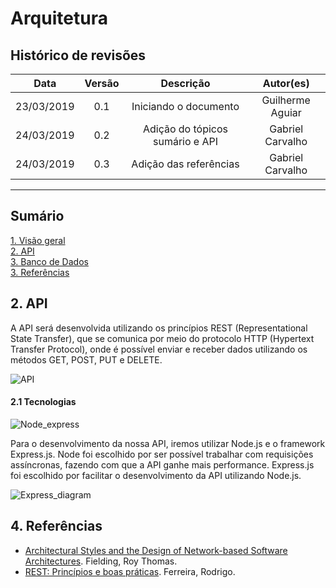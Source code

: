 # Arquitetura

## Histórico de revisões
|   Data   |  Versão  |        Descrição       |          Autor(es)          |
|:--------:|:--------:|:----------------------:|:---------------------------:|
|23/03/2019|   0.1    | Iniciando o documento           |   Guilherme Aguiar  |
|24/03/2019|   0.2    | Adição do tópicos sumário e API |   Gabriel Carvalho  |
|24/03/2019|   0.3    | Adição das referências          |   Gabriel Carvalho  |

-------------------------

## Sumário
[1. Visão geral](#1.-visão) <br>
[2. API](#2.-api) <br>
[3. Banco de Dados](#3.-banco)<br>
[3. Referências](#4.-referencias)<br>




## 2. API
A API será desenvolvida utilizando os princípios REST (Representational State Transfer), que se comunica por meio do protocolo HTTP (Hypertext Transfer Protocol), onde é possível enviar e receber dados utilizando os métodos GET, POST, PUT e DELETE.

![API](https://happycoding.io/tutorials/java-server/images/rest-api-1.png)

#### 2.1 Tecnologias

![Node_express](https://cdn-images-1.medium.com/max/730/1*d2zLEjERsrs1Rzk_95QU9A.png)

Para o desenvolvimento da nossa API, iremos utilizar Node.js e o framework Express.js. Node foi escolhido por ser possível trabalhar com requisições assíncronas, fazendo com que a API ganhe mais performance. Express.js foi escolhido por facilitar o desenvolvimento da API utilizando Node.js.

![Express_diagram](https://binariks.com/wp-content/uploads/2017/11/express-js-840x502.png)



## 4. Referências 

* [Architectural Styles and the Design of Network-based Software Architectures](https://www.ics.uci.edu/~fielding/pubs/dissertation/top.htm). Fielding, Roy Thomas. 
* [REST: Princípios e boas práticas](https://blog.caelum.com.br/rest-principios-e-boas-praticas/). Ferreira, Rodrigo. 


